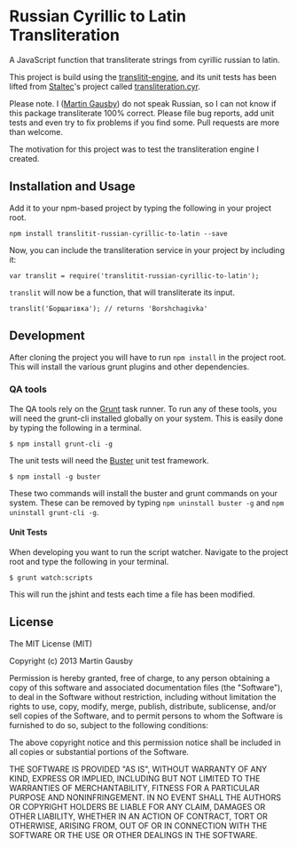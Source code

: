 Russian Cyrillic to Latin Transliteration
=================================================
A JavaScript function that transliterate strings from cyrillic russian to latin.

This project is build using the [translitit-engine][translitit-engine], and its unit tests has been lifted from [Staltec][staltec]'s project called [transliteration.cyr][transliteration.cyr].

Please note. I ([Martin Gausby](https://github.com/gausby)) do not speak Russian, so I can not know if this package transliterate 100% correct. Please file bug reports, add unit tests and even try to fix problems if you find some. Pull requests are more than welcome.

The motivation for this project was to test the transliteration engine I created.

[translitit-engine]: https://github.com/gausby/translitit-engine
[staltec]: https://github.com/Staltec
[transliteration.cyr]: https://github.com/Staltec/transliteration

## Installation and Usage
Add it to your npm-based project by typing the following in your project root.

    npm install translitit-russian-cyrillic-to-latin --save

Now, you can include the transliteration service in your project by including it:

    var translit = require('translitit-russian-cyrillic-to-latin');

`translit` will now be a function, that will transliterate its input.

    translit('Борщагівка'); // returns 'Borshchagivka'


## Development
After cloning the project you will have to run `npm install` in the project root. This will install the various grunt plugins and other dependencies.


### QA tools
The QA tools rely on the [Grunt](http://gruntjs.com) task runner. To run any of these tools, you will need the grunt-cli installed globally on your system. This is easily done by typing the following in a terminal.

    $ npm install grunt-cli -g

The unit tests will need the [Buster](http://busterjs.org/) unit test framework.

    $ npm install -g buster

These two commands will install the buster and grunt commands on your system. These can be removed by typing `npm uninstall buster -g` and `npm uninstall grunt-cli -g`.


#### Unit Tests
When developing you want to run the script watcher. Navigate to the project root and type the following in your terminal.

    $ grunt watch:scripts

This will run the jshint and tests each time a file has been modified.


## License
The MIT License (MIT)

Copyright (c) 2013 Martin Gausby

Permission is hereby granted, free of charge, to any person obtaining a copy of this software and associated documentation files (the "Software"), to deal in the Software without restriction, including without limitation the rights to use, copy, modify, merge, publish, distribute, sublicense, and/or sell copies of the Software, and to permit persons to whom the Software is furnished to do so, subject to the following conditions:

The above copyright notice and this permission notice shall be included in all copies or substantial portions of the Software.

THE SOFTWARE IS PROVIDED "AS IS", WITHOUT WARRANTY OF ANY KIND, EXPRESS OR IMPLIED, INCLUDING BUT NOT LIMITED TO THE WARRANTIES OF MERCHANTABILITY, FITNESS FOR A PARTICULAR PURPOSE AND NONINFRINGEMENT. IN NO EVENT SHALL THE AUTHORS OR COPYRIGHT HOLDERS BE LIABLE FOR ANY CLAIM, DAMAGES OR OTHER LIABILITY, WHETHER IN AN ACTION OF CONTRACT, TORT OR OTHERWISE, ARISING FROM, OUT OF OR IN CONNECTION WITH THE SOFTWARE OR THE USE OR OTHER DEALINGS IN THE SOFTWARE.
